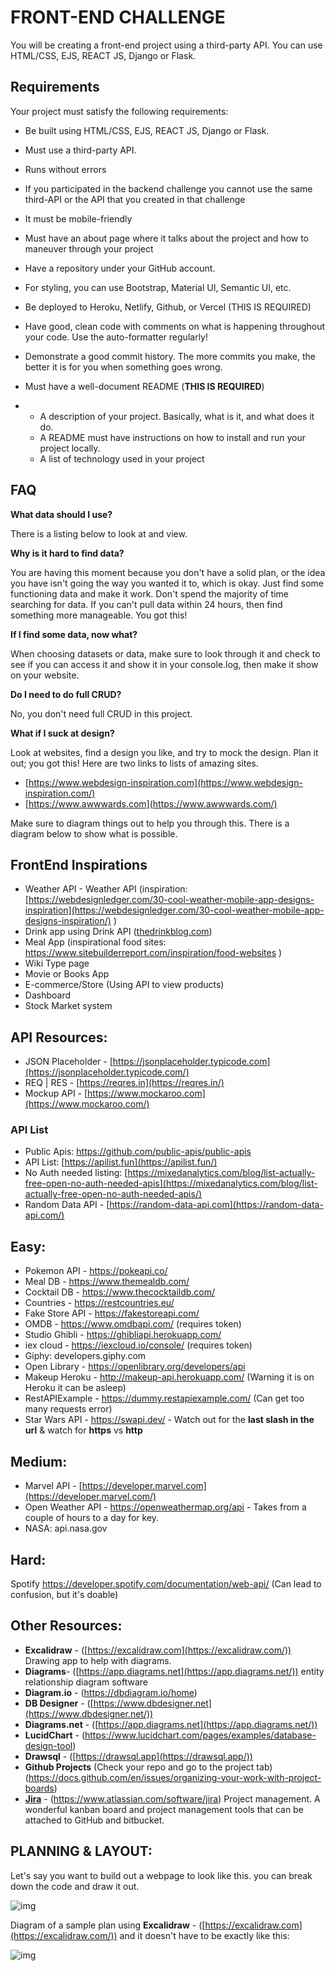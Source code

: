 # FRONT-END CHALLENGE

You will be creating a front-end project using a third-party API. You can use HTML/CSS, EJS, REACT JS, Django or Flask. 

## Requirements

Your project must satisfy the following requirements:

- Be built using HTML/CSS, EJS, REACT JS, Django or Flask.

- Must use a third-party API.

- Runs without errors

- If you participated in the backend challenge you cannot use the same third-API or the API that you created in that challenge

- It must be mobile-friendly

- Must have an about page where it talks about the project and how to maneuver through your project

- Have a repository under your GitHub account.

- For styling, you can use Bootstrap, Material UI, Semantic UI, etc. 

- Be deployed to Heroku, Netlify, Github, or Vercel (THIS IS REQUIRED)

- Have good, clean code with comments on what is happening throughout your code. Use the auto-formatter regularly!

- Demonstrate a good commit history. The more commits you make, the better it is for you when something goes wrong.

- Must have a well-document README (**THIS IS REQUIRED**)

- - A description of your project. Basically, what is it, and what does it do.
  - A README must have instructions on how to install and run your project locally.
  - A list of technology used in your project

## FAQ

**What data should I use?**

There is a listing below to look at and view.

**Why is it hard to find data?**

You are having this moment because you don't have a solid plan, or the idea you have isn't going the way you wanted it to, which is okay. Just find some functioning data and make it work. Don't spend the majority of time searching for data. If you can't pull data within 24 hours, then find something more manageable. You got this!

**If I find some data, now what?**

When choosing datasets or data, make sure to look through it and check to see if you can access it and show it in your console.log, then make it show on your website.

**Do I need to do full CRUD?**

No, you don't need full CRUD in this project.

**What if I suck at design?**

Look at websites, find a design you like, and try to mock the design. Plan it out; you got this! Here are two links to lists of amazing sites.

- [https://www.webdesign-inspiration.com](https://www.webdesign-inspiration.com/)
- [https://www.awwwards.com](https://www.awwwards.com/)

Make sure to diagram things out to help you through this. There is a diagram below to show what is possible.



## FrontEnd Inspirations

- Weather API - Weather API (inspiration: [https://webdesignledger.com/30-cool-weather-mobile-app-designs-inspiration](https://webdesignledger.com/30-cool-weather-mobile-app-designs-inspiration/) ) 
- Drink app using Drink API ([thedrinkblog.com](https://thedrinkblog.com/)) 
- Meal App (inspirational food sites: https://www.sitebuilderreport.com/inspiration/food-websites ) 
- Wiki Type page
- Movie or Books App
- E-commerce/Store (Using API to view products)
- Dashboard
- Stock Market system

## API Resources:

- JSON Placeholder - [https://jsonplaceholder.typicode.com](https://jsonplaceholder.typicode.com/)
- REQ | RES - [https://reqres.in](https://reqres.in/)
- Mockup API - [https://www.mockaroo.com](https://www.mockaroo.com/)

### API List

- Public Apis: https://github.com/public-apis/public-apis
- API List: [https://apilist.fun](https://apilist.fun/)
- No Auth needed listing: [https://mixedanalytics.com/blog/list-actually-free-open-no-auth-needed-apis](https://mixedanalytics.com/blog/list-actually-free-open-no-auth-needed-apis/)
- Random Data API - [https://random-data-api.com](https://random-data-api.com/)

## Easy:

- Pokemon API - https://pokeapi.co/
- Meal DB - https://www.themealdb.com/
- Cocktail DB - https://www.thecocktaildb.com/
- Countries - https://restcountries.eu/
- Fake Store API - https://fakestoreapi.com/
- OMDB - https://www.omdbapi.com/ (requires token)
- Studio Ghibli - https://ghibliapi.herokuapp.com/
- iex cloud - https://iexcloud.io/console/ (requires token)
- Giphy: developers.giphy.com
- Open Library - https://openlibrary.org/developers/api
- Makeup Heroku - http://makeup-api.herokuapp.com/ (Warning it is on Heroku it can be asleep)
- RestAPIExample - https://dummy.restapiexample.com/ (Can get too many requests error)
- Star Wars API - https://swapi.dev/ - Watch out for the **last slash in the url** & watch for **https** vs **http**

## Medium:

- Marvel API - [https://developer.marvel.com](https://developer.marvel.com/)
- Open Weather API - https://openweathermap.org/api - Takes from a couple of hours to a day for key.
- NASA: api.nasa.gov

## Hard:

Spotify https://developer.spotify.com/documentation/web-api/ (Can lead to confusion, but it's doable)

## Other Resources:

- **Excalidraw** - ([https://excalidraw.com](https://excalidraw.com/)) Drawing app to help with diagrams.
- **Diagrams**- ([https://app.diagrams.net](https://app.diagrams.net/)) entity relationship diagram software
- **Diagram.io** - (https://dbdiagram.io/home)
- **DB Designer** - ([https://www.dbdesigner.net](https://www.dbdesigner.net/))
- **Diagrams.net** - ([https://app.diagrams.net](https://app.diagrams.net/))
- **LucidChart** - (https://www.lucidchart.com/pages/examples/database-design-tool)
- **Drawsql** - ([https://drawsql.app](https://drawsql.app/))
- **Github Projects** (Check your repo and go to the project tab) (https://docs.github.com/en/issues/organizing-your-work-with-project-boards)
- [**Jira**](https://www.atlassian.com/software/jira) - (https://www.atlassian.com/software/jira) Project management. A wonderful kanban board and project management tools that can be attached to GitHub and bitbucket.



## PLANNING & LAYOUT:

Let's say you want to build out a webpage to look like this. you can break down the code and draw it out.

![img](office.png)



Diagram of a sample plan using **Excalidraw** - ([https://excalidraw.com](https://excalidraw.com/))  and it doesn't have to be exactly like this:

![img](diagram.jpg)
